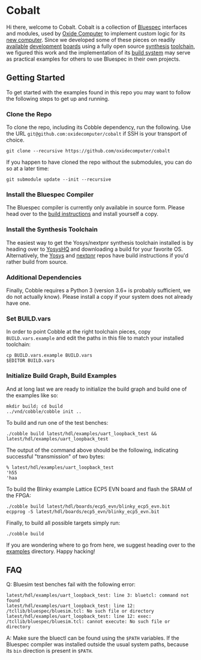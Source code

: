 # Cobalt

Hi there, welcome to Cobalt. Cobalt is a collection of [Bluespec](https://github.com/B-Lang-org/bsc)
interfaces and modules, used by [Oxide Computer](https://github.com/oxidecomputer) to implement
custom logic for its [new computer](https://www.youtube.com/watch?v=vvZA9n3e5pc). Since we developed
some of these pieces on readily
[available](https://www.latticesemi.com/products/developmentboardsandkits/ecp5evaluationboard)
[development](https://radiona.org/ulx3s/) [boards](https://www.latticesemi.com/icestick) using a
fully open source [synthesis](https://github.com/YosysHQ/yosys)
[toolchain](https://github.com/YosysHQ/nextpnr), we figured this work and the implementation of its
[build system](https://github.com/cbiffle/cobble-build) may serve as practical examples for others
to use Bluespec in their own projects.

## Getting Started

To get started with the examples found in this repo you may want to follow the following steps to
get up and running.

### Clone the Repo

To clone the repo, including its Cobble dependency, run the following. Use the URL
```git@github.com:oxidecomputer/cobalt``` if SSH is your transport of choice.
```
git clone --recursive https://github.com/oxidecomputer/cobalt
```

If you happen to have cloned the repo without the submodules, you can do so at a later time:
```
git submodule update --init --recursive
```

### Install the Bluespec Compiler

The Bluespec compiler is currently only available in source form. Please head over to the [build
instructions](https://github.com/B-Lang-org/bsc#compiling-bsc-from-source) and install yourself a
copy.

### Install the Synthesis Toolchain

The easiest way to get the Yosys/nextpnr synthesis toolchain installed is by heading over to
[YosysHQ](https://github.com/YosysHQ/fpga-toolchain) and downloading a build for your favorite OS.
Alternatively, the [Yosys](https://github.com/YosysHQ/yosys) and
[nextpnr](https://github.com/YosysHQ/nextpnr) repos have build instructions if you'd rather build
from source.

### Additional Dependencies

Finally, Cobble requires a Python 3 (version 3.6+ is probably sufficient, we do not actually know).
Please install a copy if your system does not already have one.

### Set BUILD.vars

In order to point Cobble at the right toolchain pieces, copy ```BUILD.vars.example``` and edit the
paths in this file to match your installed toolchain:
```
cp BUILD.vars.example BUILD.vars
$EDITOR BUILD.vars
```

### Initialize Build Graph, Build Examples

And at long last we are ready to initialize the build graph and build one of the examples like so:
```
mkdir build; cd build
../vnd/cobble/cobble init ..
```

To build and run one of the test benches:
```
./cobble build latest/hdl/examples/uart_loopback_test && latest/hdl/examples/uart_loopback_test
```

The output of the command above should be the following, indicating successful "transmission" of two
bytes:
```
% latest/hdl/examples/uart_loopback_test
'h55
'haa
```

To build the Blinky example Lattice ECP5 EVN board and flash the SRAM of the FPGA:
```
./cobble build latest/hdl/boards/ecp5_evn/blinky_ecp5_evn.bit
ecpprog -S latest/hdl/boards/ecp5_evn/blinky_ecp5_evn.bit
```

Finally, to build all possible targets simply run:
```
./cobble build
```

If you are wondering where to go from here, we suggest heading over to the [examples](hdl/examples)
directory. Happy hacking!

## FAQ

Q: Bluesim test benches fail with the following error:
```
latest/hdl/examples/uart_loopback_test: line 3: bluetcl: command not found
latest/hdl/examples/uart_loopback_test: line 12: /tcllib/bluespec/bluesim.tcl: No such file or directory
latest/hdl/examples/uart_loopback_test: line 12: exec: /tcllib/bluespec/bluesim.tcl: cannot execute: No such file or directory
```

A: Make sure the bluectl can be found using the ```$PATH``` variables. If the Bluespec compiler was
installed outside the usual system paths, because its ```bin``` direction is present in ```$PATH```.
